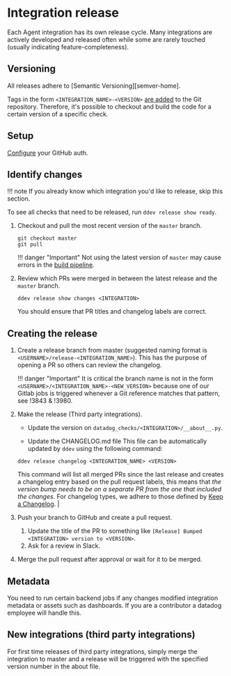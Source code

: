 # Integration release

Each Agent integration has its own release cycle. Many integrations are actively developed and released often while
some are rarely touched (usually indicating feature-completeness).

## Versioning

All releases adhere to [Semantic Versioning][semver-home].

Tags in the form `<INTEGRATION_NAME>-<VERSION>` [are added](../meta/cd.md) to the Git repository. Therefore, it's
possible to checkout and build the code for a certain version of a specific check.

## Setup

[Configure](../ddev/configuration.md#github) your GitHub auth.

## Identify changes

!!! note
    If you already know which integration you'd like to release, skip this section.

To see all checks that need to be released, run `ddev release show ready`.

1. Checkout and pull the most recent version of the `master` branch.

    ```
    git checkout master
    git pull
    ```

    !!! danger "Important"
        Not using the latest version of `master` may cause errors in the [build pipeline](../meta/cd.md).

2. Review which PRs were merged in between the latest release and the `master` branch.

    ```
    ddev release show changes <INTEGRATION>
    ```

    You should ensure that PR titles and changelog labels are correct.

## Creating the release

1. Create a release branch from master (suggested naming format is `<USERNAME>/release-<INTEGRATION_NAME>`).
   This has the purpose of opening a PR so others can review the changelog.

    !!! danger "Important"
        It is critical the branch name is not in the form `<USERNAME>/<INTEGRATION_NAME>-<NEW_VERSION>` because one of
        our Gitlab jobs is triggered whenever a Git reference matches that pattern, see !3843 & !3980.

2. Make the release (Third party integrations).
    * Update the version on `datadog_checks/<INTEGRATION>/__about__.py`.
    
    * Update the CHANGELOG.md file This file can be automatically updated by `ddev` using the following command:
    
    ```
    ddev release changelog <INTEGRATION_NAME> <VERSION>
    ``` 

    This command will list all merged PRs since the last release and creates a changelog entry based on the pull request labels,
    this means that *the version bump needs to be on a separate PR from the one that included the changes*.
    For changelog types, we adhere to those defined by [Keep a Changelog](https://keepachangelog.com/en/1.1.0/#how).                                                                                                                                                                                                                                                                                                                                                                                                                                                                                                            |


3. Push your branch to GitHub and create a pull request.

    1. Update the title of the PR to something like `[Release] Bumped <INTEGRATION> version to <VERSION>`.
    1. Ask for a review in Slack.

4. Merge the pull request after approval or wait for it to be merged.

## Metadata

You need to run certain backend jobs if any changes modified integration metadata or assets such as dashboards.
If you are a contributor a datadog employee will handle this.

## New integrations (third party integrations)

For first time releases of third party integrations, simply merge the integration to master and a release will be 
triggered with the specified version number in the about file.
